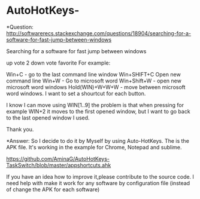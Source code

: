 # AutoHotKeys-

*Question:
http://softwarerecs.stackexchange.com/questions/18904/searching-for-a-software-for-fast-jump-between-windows

Searching for a software for fast jump between windows

up vote
2
down vote
favorite
For example:

Win+C - go to the last command line window
Win+SHIFT+C Open new command line
Win+W - Go to microsoft word
Win+Shift+W - open new microsoft word windows
Hold(WIN)+W+W+W - move between microsoft word windows.
I want to set a shourtcut for each button.

I know I can move using WIN[1..9] the problem is that when pressing for example WIN+2 it moves to the first opened window, but I want to go back to the last opened window I used.

Thank you.

*Answer:
So I decide to do it by Myself by using Auto-HotKeys.
The is the APK file.
It's working in the example for Chrome, Notepad and sublime.

https://github.com/AminaG/AutoHotKeys-TaskSwitch/blob/master/appshortcuts.ahk

If you have an idea how to improve it,please contribute to the source code.
I need help with make it work for any software by configuration file (instead of change the APK for each software)
